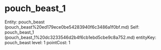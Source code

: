 # pouch_beast_1

Entity: pouch_beast (pouch_beast%20ed179ece0be54283940f6c3486a1f0bf.md)
Self: pouch_beast_1 (pouch_beast_1%20dc3233546d2b4f6cb1ebd5cbe9c8a752.md)
entityKey: pouch_beast
level: 1
pointCost: 1

[](Untitled%2091de7a39870e4cfba75701a65232c6e6.md)